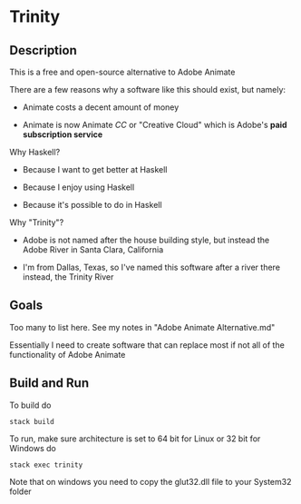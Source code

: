 # Trinity

## Description

This is a free and open-source alternative to Adobe Animate

There are a few reasons why a software like this should exist, but namely:

 - Animate costs a decent amount of money

 - Animate is now Animate *CC* or "Creative Cloud" which is Adobe's __paid subscription service__

Why Haskell?

 - Because I want to get better at Haskell

 - Because I enjoy using Haskell

 - Because it's possible to do in Haskell

Why "Trinity"?

 - Adobe is not named after the house building style, but instead the Adobe River in Santa Clara, California

 - I'm from Dallas, Texas, so I've named this software after a river there instead, the Trinity River

## Goals

Too many to list here. See my notes in "Adobe Animate Alternative.md"

Essentially I need to create software that can replace most if not all of the functionality of Adobe Animate

## Build and Run

To build do

```stack build```

To run, make sure architecture is set to 64 bit for Linux or 32 bit for Windows do

```stack exec trinity```

Note that on windows you need to copy the glut32.dll file to your System32 folder
